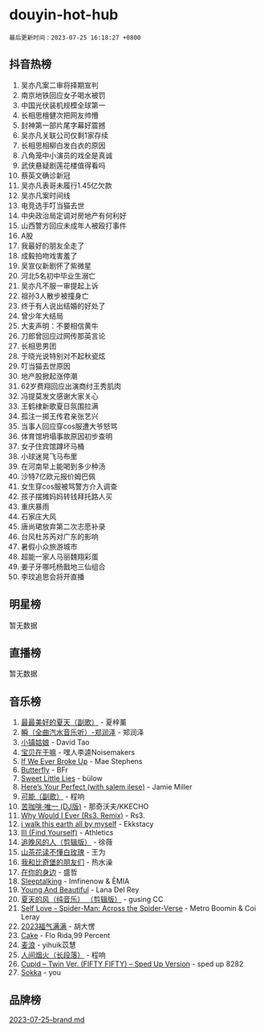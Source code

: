 # douyin-hot-hub

`最后更新时间：2023-07-25 16:18:27 +0800`

## 抖音热榜

1. 吴亦凡案二审将择期宣判
1. 南京地铁回应女子喝水被罚
1. 中国光伏装机规模全球第一
1. 长相思檀健次把网友帅懵
1. 封神第一部片尾字幕好震撼
1. 吴亦凡关联公司仅剩1家存续
1. 长相思相柳白发白衣的原因
1. 八角笼中小演员的戏全是真诚
1. 武侠悬疑剧莲花楼值得看吗
1. 蔡英文确诊新冠
1. 吴亦凡表哥未履行1.45亿欠款
1. 吴亦凡案时间线
1. 电竞选手叮当猫去世
1. 中央政治局定调对房地产有何利好
1. 山西警方回应未成年人被殴打事件
1. A股
1. 我最好的朋友全走了
1. 成毅拍吻戏害羞了
1. 吴宣仪新剧怀了紫微星
1. 河北5名初中毕业生溺亡
1. 吴亦凡不服一审提起上诉
1. 祖孙3人散步被撞身亡
1. 终于有人说出结婚的好处了
1. 曾少年大结局
1. 大麦声明：不要相信黄牛
1. 刀郎曾回应过网传那英言论
1. 长相思男团
1. 于晓光说特别对不起秋瓷炫
1. 叮当猫去世原因
1. 地产股掀起涨停潮
1. 62岁费翔回应出演商纣王秀肌肉
1. 冯提莫发文感谢大家关心
1. 王鹤棣新歌夏日氛围拉满
1. 孤注一掷王传君亲张艺兴
1. 当事人回应穿cos服遭大爷怒骂
1. 体育馆坍塌事故原因初步查明
1. 女子住宾馆蹲坏马桶
1. 小球迷晃飞马布里
1. 在河南早上能喝到多少种汤
1. 沙特7亿欧元报价姆巴佩
1. 女生穿cos服被骂警方介入调查
1. 孩子摆摊妈妈转钱拜托路人买
1. 重庆暴雨
1. 石家庄大风
1. 唐尚珺放弃第二次志愿补录
1. 台风杜苏芮对广东的影响
1. 暑假小众旅游城市
1. 超能一家人马丽魏翔彩蛋
1. 姜子牙哪吒杨戬地三仙组合
1. 李玟追思会将开直播

## 明星榜

暂无数据

## 直播榜

暂无数据

## 音乐榜

1. [最最美好的夏天（副歌）](https://sf6-cdn-tos.douyinstatic.com/obj/tos-cn-ve-2774/o4FMghDLZkPIkCutdrsXlbTHcaZztBfeCp9AFS) - 夏梓薰
1. [瞬（全曲汽水音乐听）-郑润泽](https://sf3-cdn-tos.douyinstatic.com/obj/tos-cn-ve-2774/o4Vb9eJZClCZTnRQYy0BRSeHGrDtrkrQgIBvQt) - 郑润泽
1. [小镇姑娘](https://sf3-cdn-tos.douyinstatic.com/obj/tos-cn-ve-2774/1ee4fa49917d4e9e8f06512cc6e778d9) - David Tao
1. [宝贝在干嘛](https://sf3-cdn-tos.douyinstatic.com/obj/tos-cn-ve-2774/okW4hBCfJI5B2ZEgTCtikhMW7IafzNrBQIYkpJ) - 嘿人李逵Noisemakers
1. [If We Ever Broke Up](https://sf3-cdn-tos.douyinstatic.com/obj/tos-cn-ve-2774/o8onj5HDk0ImtBmO0URBfeyCDXQJMYkQ1gb8Zy) - Mae Stephens
1. [Butterfly](https://sf3-cdn-tos.douyinstatic.com/obj/tos-cn-ve-2774/oIw3zNLcWhUhUDWqtQxQfAx6IXsSBzbyCg7CM0) - BFr
1. [Sweet Little Lies](https://sf6-cdn-tos.douyinstatic.com/obj/tos-cn-ve-2774/cebdd23e942a452c84c197b17c22ac7a) - bülow
1. [Here’s Your Perfect (with salem ilese)](https://sf3-cdn-tos.douyinstatic.com/obj/tos-cn-ve-2774/076b1576c6c546598f803fe53da388a7) - Jamie Miller
1. [可能（副歌）](https://sf6-cdn-tos.douyinstatic.com/obj/tos-cn-ve-2774/cde1731888894259b333569393c2fb51) - 程响
1. [苦咖啡·唯一 (DJ版)](https://sf6-cdn-tos.douyinstatic.com/obj/tos-cn-ve-2774/oohZWXUzNXlh9bzpBgNUfJCQHGILwWgDBaejQt) - 那奇沃夫/KKECHO
1. [Why Would I Ever (Rs3. Remix)](https://sf3-cdn-tos.douyinstatic.com/obj/tos-cn-ve-2774/oQNX0xZhO8IXeCRjCJQUZzkfQNLi2ItDAzEBgz) - Rs3.
1. [i walk this earth all by myself](https://sf6-cdn-tos.douyinstatic.com/obj/tos-cn-ve-2774/c751e38547b548b389ff6e1b9203b1de) - Ekkstacy
1. [III (Find Yourself)](https://sf3-cdn-tos.douyinstatic.com/obj/tos-cn-ve-2774/3b9e482a6da74de29fd5e2440e4373b4) - Athletics
1. [追晚风的人（剪辑版）](https://sf3-cdn-tos.douyinstatic.com/obj/tos-cn-ve-2774/560835060af84ac29cd5c12e2a98f7eb) - 徐薇
1. [山茶花读不懂白玫瑰](https://sf6-cdn-tos.douyinstatic.com/obj/tos-cn-ve-2774/osfn8B7DktrRHEPJgPCfDbw7QDQEkwC16BxZg9) - 王为
1. [我和比奇堡的朋友们](https://sf6-cdn-tos.douyinstatic.com/obj/tos-cn-ve-2774/f0505db981ea4a6d91453a15924a82aa) - 热水澡
1. [在你的身边](https://sf3-cdn-tos.douyinstatic.com/obj/tos-cn-ve-2774/9dce2ee6c9f84c17a6d68458730d7ae8) - 盛哲
1. [Sleeptalking](https://sf3-cdn-tos.douyinstatic.com/obj/tos-cn-ve-2774/f23bc60230804ede98a163e1926e0857) - Imfinenow & ÊMIA
1. [Young And Beautiful](https://sf3-cdn-tos.douyinstatic.com/obj/tos-cn-ve-2774/3ca6987c98c947768abb9cce3ee5530c) - Lana Del Rey
1. [夏天的风（纯音乐） （剪辑版）](https://sf6-cdn-tos.douyinstatic.com/obj/tos-cn-ve-2774/oUzLjBZZFQAoNRmGokEeD5zfQCObp6UeFAnTa6) - gusing CC
1. [Self Love - Spider-Man: Across the Spider-Verse](https://sf6-cdn-tos.douyinstatic.com/obj/tos-cn-ve-2774/o8YzagIFYnO2FNIznDQzpeeLfrdCVAbYDDaLoS) - Metro Boomin & Coi Leray
1. [2023福气满满](https://sf6-cdn-tos.douyinstatic.com/obj/tos-cn-ve-2774/ocebsi6kbCVkBMAcDJkqdZpBQMubYSQetK2gQn) - 胡大愣
1. [Cake](https://sf6-cdn-tos.douyinstatic.com/obj/tos-cn-ve-2774/3545db16eba4434c853ab891b2b752af) - Flo Rida,99 Percent
1. [麦浪](https://sf6-cdn-tos.douyinstatic.com/obj/tos-cn-ve-2774/872ff36b718445c6a3882ba18b546970) - yihuik苡慧
1. [人间烟火（长段落）](https://sf3-cdn-tos.douyinstatic.com/obj/tos-cn-ve-2774/eeb7f9f284d74db097f8341ace44bfa2) - 程响
1. [Cupid – Twin Ver. (FIFTY FIFTY) – Sped Up Version](https://sf3-cdn-tos.douyinstatic.com/obj/tos-cn-ve-2774/oMonQQ6t8nCfUnw44y8XBZkJytCgEBtWYebB2D) - sped up 8282
1. [Sokka](https://sf6-cdn-tos.douyinstatic.com/obj/tos-cn-ve-2774/b9c3e305c0474c898ce221c7aa498547) - you

## 品牌榜

[2023-07-25-brand.md](2023-07-25-brand.md)
